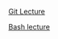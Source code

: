 [Git Lecture](https://docs.google.com/presentation/u/1/d/1HhSSehG5a9g_tN1N75z29Qo3f1tMA0bzeMMlqH2rPHk)

[Bash lecture](https://docs.google.com/presentation/u/1/d/1NI9HVg6Fgm0w72EcSvLJ127DG3hlqloEnn0dF0syO2k)